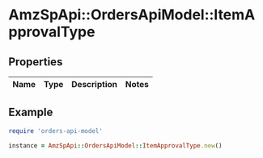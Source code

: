 # AmzSpApi::OrdersApiModel::ItemApprovalType

## Properties

| Name | Type | Description | Notes |
| ---- | ---- | ----------- | ----- |

## Example

```ruby
require 'orders-api-model'

instance = AmzSpApi::OrdersApiModel::ItemApprovalType.new()
```

